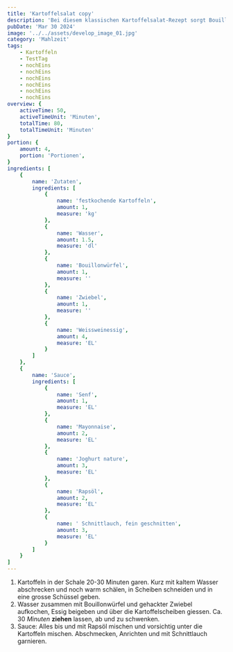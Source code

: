 ```yaml
---
title: 'Kartoffelsalat copy'
description: 'Bei diesem klassischen Kartoffelsalat-Rezept sorgt Bouillon für Würze. Und die Kartoffelsalat-Sauce mit Mayonnaise, Senf und Joghurt ist einfach ein Hit.'
pubDate: 'Mar 30 2024'
image: '../../assets/develop_image_01.jpg'
category: 'Mahlzeit'
tags:
    - Kartoffeln
    - TestTag
    - nochEins
    - nochEins
    - nochEins
    - nochEins
    - nochEins
    - nochEins
overview: {
    activeTime: 50,
    activeTimeUnit: 'Minuten',
    totalTime: 80,
    totalTimeUnit: 'Minuten'
}
portion: {
    amount: 4,
    portion: 'Portionen',
}
ingredients: [
    {
        name: 'Zutaten',
        ingredients: [
            {
                name: 'festkochende Kartoffeln',
                amount: 1,
                measure: 'kg'
            },
            {
                name: 'Wasser',
                amount: 1.5,
                measure: 'dl'
            },
            {
                name: 'Bouillonwürfel',
                amount: 1,
                measure: ''
            },
            {
                name: 'Zwiebel',
                amount: 1,
                measure: ''
            },
            {
                name: 'Weissweinessig',
                amount: 4,
                measure: 'EL'
            }
        ]
    },
    {
        name: 'Sauce',
        ingredients: [
            {
                name: 'Senf',
                amount: 1,
                measure: 'EL'
            },
            {
                name: 'Mayonnaise',
                amount: 2,
                measure: 'EL'
            },
            {
                name: 'Joghurt nature',
                amount: 3,
                measure: 'EL'
            },
            {
                name: 'Rapsöl',
                amount: 2,
                measure: 'EL'
            },
            {
                name: '	Schnittlauch, fein geschnitten',
                amount: 3,
                measure: 'EL'
            }
        ]
    }
]
---
```

1. Kartoffeln in der Schale 20-30 Minuten garen. Kurz mit kaltem Wasser abschrecken und noch warm schälen, in Scheiben schneiden und in eine grosse Schüssel geben.
2. Wasser zusammen mit Bouillonwürfel und gehackter Zwiebel aufkochen, Essig beigeben und über die Kartoffelscheiben giessen. Ca. 30 _Minuten_ **ziehen** lassen, ab und zu schwenken.
3. Sauce: Alles bis und mit Rapsöl mischen und vorsichtig unter die Kartoffeln mischen. Abschmecken, Anrichten und mit Schnittlauch garnieren.
